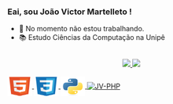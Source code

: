 ### Eai, sou João Victor Martelleto !
- 💼 No momento não estou trabalhando.
- 📚 Estudo Ciências da Computação na Unipê

##

<div align="center">
 <a href="https://github.com/JoaoVitorMartelleto">
 <img height="180em" src="https://github-readme-stats.vercel.app/api?username=JoaoVitorMartelleto&show_icons=true&theme=blueberry&include_all_commits=true&count_private=true"/>
 <img height="180em" src="https://github-readme-stats.vercel.app/api/top-langs/?username=JoaoVitorMartelleto&layout=compact&langs_count=7&theme=blueberry"/>
</div>
  
<div style="display: inline_block"><br>
  <img align="center" alt="JV-HTML" height="40" width="50" src="https://raw.githubusercontent.com/devicons/devicon/master/icons/html5/html5-original.svg">
  <img align="center" alt="JV-CSS" height="40" width="50" src="https://raw.githubusercontent.com/devicons/devicon/master/icons/css3/css3-original.svg">
  <img align="center" alt="JV-Python" height="40" width="50" src="https://raw.githubusercontent.com/devicons/devicon/master/icons/python/python-original.svg">
  <img align="center" alt="JV-PHP" height="40" width="50" src="https://cdn.jsdelivr.net/gh/devicons/devicon/icons/php/php-plain.svg" />
</div>
 
